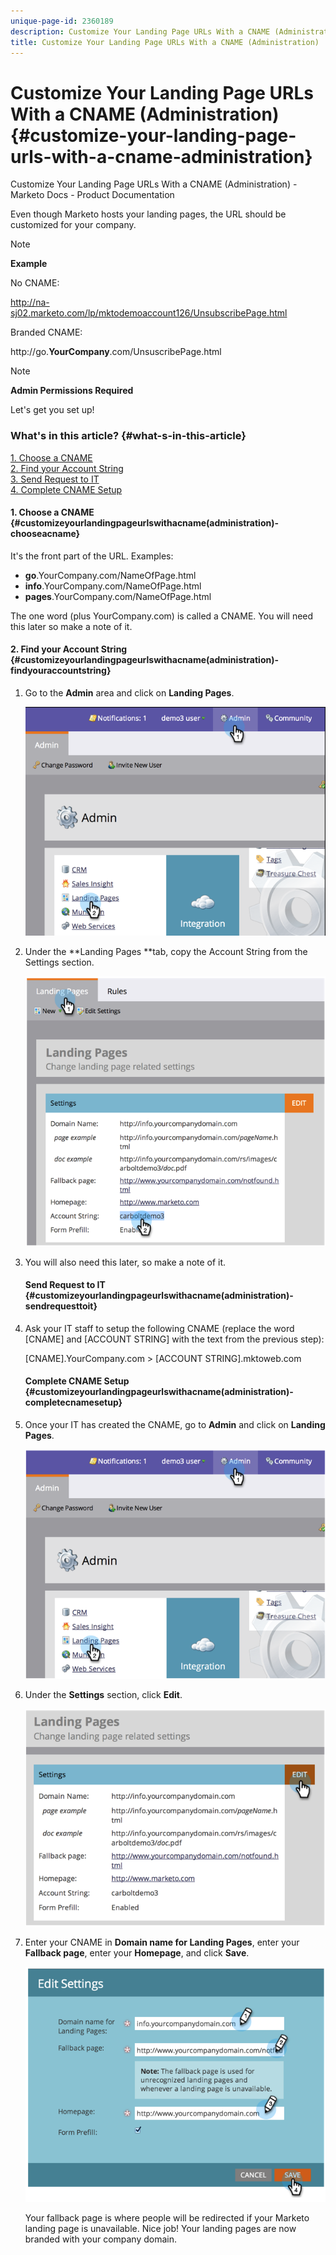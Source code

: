 ```yaml
---
unique-page-id: 2360189
description: Customize Your Landing Page URLs With a CNAME (Administration) - Marketo Docs - Product Documentation
title: Customize Your Landing Page URLs With a CNAME (Administration)
---
```


# Customize Your Landing Page URLs With a CNAME (Administration) {#customize-your-landing-page-urls-with-a-cname-administration}

Customize Your Landing Page URLs With a CNAME (Administration) - Marketo Docs - Product Documentation

Even though Marketo hosts your landing pages, the URL should be customized for your company.

>[!NOTE]
>
>**Example**
>
>No CNAME:
>
>http://na-sj02.marketo.com/lp/mktodemoaccount126/UnsubscribePage.html
>
>Branded CNAME:
>
>http://go.**YourCompany**.com/UnsuscribePage.html

>[!NOTE]
>
>**Admin Permissions Required**

Let's get you set up!

### What's in this article? {#what-s-in-this-article}

[1. Choose a CNAME](#customizeyourlandingpageurlswithacname(administration)-chooseacname)  
[2. Find your Account String](#customizeyourlandingpageurlswithacname(administration)-findyouraccountstring)  
[3. Send Request to IT](#customizeyourlandingpageurlswithacname(administration)-sendrequesttoit)  
[4. Complete CNAME Setup](#customizeyourlandingpageurlswithacname(administration)-completecnamesetup)

#### 1. Choose a CNAME {#customizeyourlandingpageurlswithacname(administration)-chooseacname}

It's the front part of the URL. Examples:

* **go**.YourCompany.com/NameOfPage.html
* **info**.YourCompany.com/NameOfPage.html
* **pages**.YourCompany.com/NameOfPage.html

The one word (plus YourCompany.com) is called a CNAME. You will need this later so make a note of it.

#### 2. Find your Account String {#customizeyourlandingpageurlswithacname(administration)-findyouraccountstring}

1. Go to the **Admin** area and click on **Landing Pages**.

   ![](assets/image2014-9-16-13-3a9-3a44.png)

1. Under the **Landing Pages **tab, copy the Account String from the Settings section.

   ![](assets/image2014-9-16-13-3a9-3a57.png)

1. You will also need this later, so make a note of it.

   #### Send Request to IT {#customizeyourlandingpageurlswithacname(administration)-sendrequesttoit}

1. Ask your IT staff to setup the following CNAME (replace the word [CNAME] and [ACCOUNT STRING] with the text from the previous step):

   [CNAME].YourCompany.com > [ACCOUNT STRING].mktoweb.com

   #### Complete CNAME Setup {#customizeyourlandingpageurlswithacname(administration)-completecnamesetup}

1. Once your IT has created the CNAME, go to **Admin** and click on **Landing Pages**.

   ![](assets/image2014-9-16-13-3a10-3a14.png)

1. Under the **Settings** section, click **Edit**.

   ![](assets/image2014-9-16-13-3a10-3a31.png)

1. Enter your CNAME in **Domain name for Landing Pages**, enter your **Fallback page**, enter your **Homepage**, and click **Save**.

   ![](assets/image2014-9-16-13-3a10-3a45.png)

   Your fallback page is where people will be redirected if your Marketo landing page is unavailable.
   Nice job! Your landing pages are now branded with your company domain.

